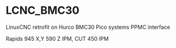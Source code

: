 # LCNC_BMC30
LinuxCNC retrofit on Hurco BMC30
Pico systems PPMC interface 

Rapids 945 X,Y 590 Z IPM, CUT 450 IPM
